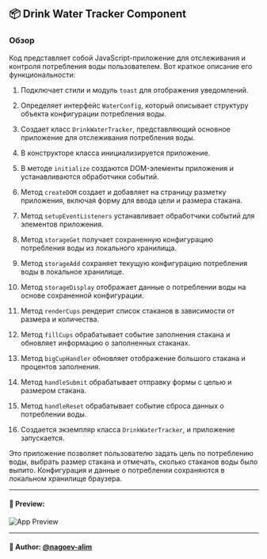 ## 📦 Drink Water Tracker Component

### Обзор
Код представляет собой JavaScript-приложение для отслеживания и контроля потребления воды пользователем. Вот краткое описание его функциональности:

1. Подключает стили и модуль `toast` для отображения уведомлений.

2. Определяет интерфейс `WaterConfig`, который описывает структуру объекта конфигурации потребления воды.

3. Создает класс `DrinkWaterTracker`, представляющий основное приложение для отслеживания потребления воды.

4. В конструкторе класса инициализируется приложение.

5. В методе `initialize` создаются DOM-элементы приложения и устанавливаются обработчики событий.

6. Метод `createDOM` создает и добавляет на страницу разметку приложения, включая форму для ввода цели и размера стакана.

7. Метод `setupEventListeners` устанавливает обработчики событий для элементов приложения.

8. Метод `storageGet` получает сохраненную конфигурацию потребления воды из локального хранилища.

9. Метод `storageAdd` сохраняет текущую конфигурацию потребления воды в локальное хранилище.

10. Метод `storageDisplay` отображает данные о потреблении воды на основе сохраненной конфигурации.

11. Метод `renderCups` рендерит список стаканов в зависимости от размера и количества.

12. Метод `fillCups` обрабатывает событие заполнения стакана и обновляет информацию о заполненных стаканах.

13. Метод `bigCupHandler` обновляет отображение большого стакана и процентов заполнения.

14. Метод `handleSubmit` обрабатывает отправку формы с целью и размером стакана.

15. Метод `handleReset` обрабатывает событие сброса данных о потреблении воды.

16. Создается экземпляр класса `DrinkWaterTracker`, и приложение запускается.

Это приложение позволяет пользователю задать цель по потреблению воды, выбрать размер стакана и отмечать, сколько стаканов воды было выпито. Конфигурация и данные о потреблении сохраняются в локальном хранилище браузера.

---

#### 🌄 Preview:

![App Preview](https://lh3.googleusercontent.com/drive-viewer/AITFw-xsrFbw2IOH5LGu93ibxbuOlSlFtTfbZOdLY1IktxcnIWmSGZ9y_ghuf33BeySmsae8mtEY12gmuyF19r1WYmjcgRab9w=s1600)


-----

#### 🙌 Author: [@nagoev-alim](https://github.com/nagoev-alim)

